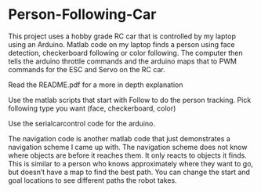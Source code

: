 # Person-Following-Car
This project uses a hobby grade RC car that is controlled by my laptop using an Arduino. Matlab code on my laptop finds a person using face detection, checkerboard following or color following. The computer then tells the arduino throttle commands and the arduino maps that to PWM commands for the ESC and Servo on the RC car.

Read the README.pdf for a more in depth explanation


Use the matlab scripts that start with Follow to do the person tracking. Pick following type you want (face, checkerboard, color)

Use the serialcarcontrol code for the arduino. 


The navigation code is another matlab code that just demonstrates a navigation scheme I came up with.
The navigation scheme does not know where objects are before it reaches them. It only reacts to objects
it finds. This is similar to a person who knows approximately where they want to go, but doesn’t have a map
to find the best path. 
You can change the start and goal locations to see different paths the robot takes. 
